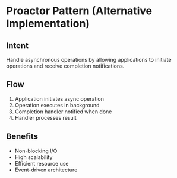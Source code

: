 # Proactor Pattern (Alternative Implementation)

## Intent
Handle asynchronous operations by allowing applications to initiate operations and receive completion notifications.

## Flow
1. Application initiates async operation
2. Operation executes in background
3. Completion handler notified when done
4. Handler processes result

## Benefits
- Non-blocking I/O
- High scalability
- Efficient resource use
- Event-driven architecture
